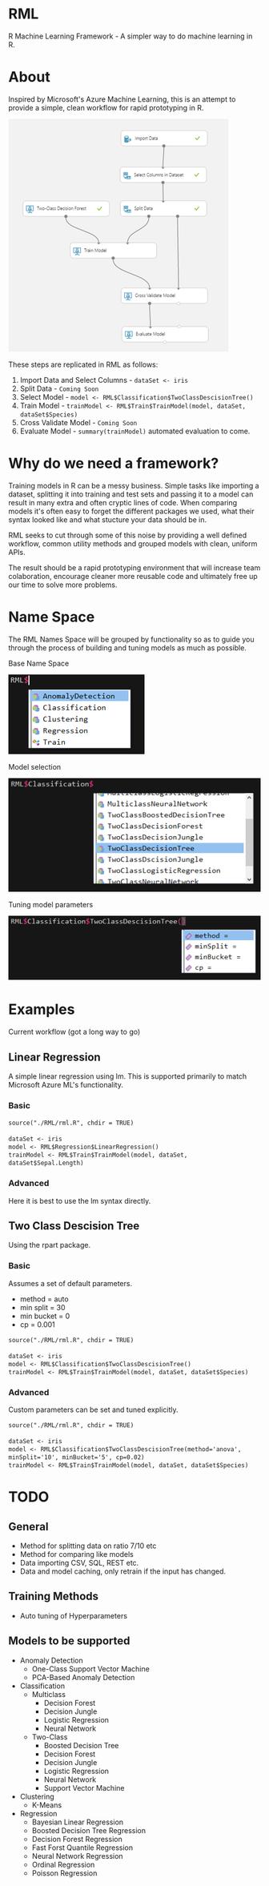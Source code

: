# RML
R Machine Learning Framework - A simpler way to do machine learning in R. 

# About
Inspired by Microsoft's Azure Machine Learning, this is an attempt to provide a simple, clean workflow for rapid prototyping in R. 

![Azure ML Example](images/azureML.png) 

These steps are replicated in RML as follows:

1. Import Data and Select Columns - `dataSet <- iris`
2. Split Data - `Coming Soon`
3. Select Model - `model <- RML$Classification$TwoClassDescisionTree()`
4. Train Model - `trainModel <- RML$Train$TrainModel(model, dataSet, dataSet$Species)`
5. Cross Validate Model - `Coming Soon`
6. Evaluate Model - `summary(trainModel)` automated evaluation to come.

# Why do we need a framework?
Training models in R can be a messy business. Simple tasks like importing a dataset, splitting it into training and test sets and passing it to a model can result in many extra and often cryptic lines of code. When comparing models it's often easy to forget the different packages we used, what their syntax looked like and what stucture your data should be in. 

RML seeks to cut through some of this noise by providing a well defined workflow, common utility methods and grouped models with clean, uniform APIs.

The result should be a rapid prototyping environment that will increase team colaboration, encourage cleaner more reusable code and ultimately free up our time to solve more problems. 

# Name Space
The RML Names Space will be grouped by functionality so as to guide you through the process of building and tuning models as much as possible. 

Base Name Space

![Azure ML Example](images/RMLExample1.png)

Model selection 

![Azure ML Example](images/RMLExample2.png)

Tuning model parameters 

![Azure ML Example](images/RMLExample3.png) 

# Examples
Current workflow (got a long way to go)

## Linear Regression
A simple linear regression using lm. This is supported primarily to match Microsoft Azure ML's functionality. 

### Basic 
```
source("./RML/rml.R", chdir = TRUE)

dataSet <- iris
model <- RML$Regression$LinearRegression()
trainModel <- RML$Train$TrainModel(model, dataSet, dataSet$Sepal.Length)
```

### Advanced
Here it is best to use the lm syntax directly. 

## Two Class Descision Tree
Using the rpart package.

### Basic
Assumes a set of default parameters.

* method = auto
* min split = 30
* min bucket = 0
* cp = 0.001

```
source("./RML/rml.R", chdir = TRUE)

dataSet <- iris
model <- RML$Classification$TwoClassDescisionTree()
trainModel <- RML$Train$TrainModel(model, dataSet, dataSet$Species)
```

### Advanced
Custom parameters can be set and tuned explicitly. 

```
source("./RML/rml.R", chdir = TRUE)

dataSet <- iris
model <- RML$Classification$TwoClassDescisionTree(method='anova', minSplit='10', minBucket='5', cp=0.02)
trainModel <- RML$Train$TrainModel(model, dataSet, dataSet$Species)
```

# TODO

## General
* Method for splitting data on ratio 7/10 etc
* Method for comparing like models
* Data importing CSV, SQL, REST etc.
* Data and model caching, only retrain if the input has changed.

## Training Methods
* Auto tuning of Hyperparameters

## Models to be supported 
* Anomaly Detection
    * One-Class Support Vector Machine
    * PCA-Based Anomaly Detection
* Classification
    * Multiclass
        * Decision Forest
        * Decision Jungle
        * Logistic Regression
        * Neural Network
    * Two-Class
        * Boosted Decision Tree
        * Decision Forest
        * Decision Jungle
        * Logistic Regression
        * Neural Network
        * Support Vector Machine
* Clustering
    * K-Means
* Regression
    * Bayesian Linear Regression
    * Boosted Decision Tree Regression
    * Decision Forest Regression
    * Fast Forst Quantile Regression
    * Neural Network Regression
    * Ordinal Regression
    * Poisson Regression
